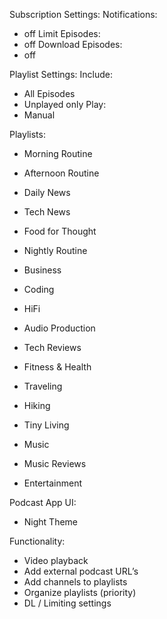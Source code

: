 Subscription Settings:
Notifications:
- off
Limit Episodes:
- off
Download Episodes:
- off

Playlist Settings:
Include:
- All Episodes
- Unplayed only
Play:
- Manual

Playlists:
- Morning Routine
- Afternoon Routine
- Daily News
- Tech News
- Food for Thought
- Nightly Routine

- Business
- Coding
- HiFi
- Audio Production
- Tech Reviews
- Fitness & Health
- Traveling
- Hiking
- Tiny Living
- Music
- Music Reviews
- Entertainment

Podcast App UI:
- Night Theme

Functionality:
- Video playback
- Add external podcast URL’s
- Add channels to playlists
- Organize playlists (priority)
- DL / Limiting settings